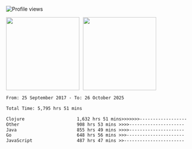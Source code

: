 ![Profile views](https://komarev.com/ghpvc/?username=liuchong)

<!-- ![GitHub stats](https://github-readme-stats.vercel.app/api?username=liuchong&show_icons=true) -->

<div style="display: flex; gap: 10px; align-items: center;">
  <img style="height: 200px;" src="https://github-readme-stats.vercel.app/api?username=liuchong&show_icons=true" />
  <img style="height: 200px;" src="https://github-readme-stats.vercel.app/api/top-langs/?username=liuchong&size_weight=0.5&count_weight=0.5&langs_count=6&hide=css,lua,html&layout=compact" />
</div>

<!-- <img src="https://cr-skills-chart-widget.azurewebsites.net/api/api?username=liuchong&skills=Java,JavaScript,Python,Go,Rust,Zig&show-other-skills=true"/> -->

<!--START_SECTION:waka-->

```txt
From: 25 September 2017 - To: 26 October 2025

Total Time: 5,795 hrs 51 mins

Clojure                    1,632 hrs 51 mins>>>>>>>------------------   28.17 %
Other                      908 hrs 53 mins >>>>---------------------   15.68 %
Java                       855 hrs 49 mins >>>>---------------------   14.77 %
Go                         648 hrs 56 mins >>>----------------------   11.20 %
JavaScript                 487 hrs 47 mins >>-----------------------   08.42 %
```

<!--END_SECTION:waka-->
